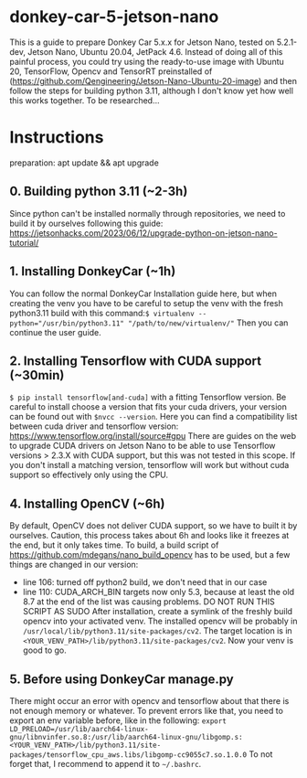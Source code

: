 # donkey-car-5-jetson-nano
This is a guide to prepare Donkey Car 5.x.x for Jetson Nano, tested on 5.2.1-dev, Jetson Nano, Ubuntu 20.04, JetPack 4.6.
Instead of doing all of this painful process, you could try using the ready-to-use image with Ubuntu 20, TensorFlow, Opencv and TensorRT preinstalled of (https://github.com/Qengineering/Jetson-Nano-Ubuntu-20-image) and then follow the steps for building python 3.11, although I don't know yet how well this works together. To be researched...
# Instructions
preparation: apt update && apt upgrade
## 0. Building python 3.11 (~2-3h)
Since python can't be installed normally through repositories, we need to build it by ourselves following this guide: https://jetsonhacks.com/2023/06/12/upgrade-python-on-jetson-nano-tutorial/

## 1. Installing DonkeyCar (~1h)
You can follow the normal DonkeyCar Installation guide here,
but when creating the venv you have to be careful to setup the venv with the fresh python3.11 build with this command:`$ virtualenv --python="/usr/bin/python3.11" "/path/to/new/virtualenv/"`
Then you can continue the user guide.

## 2. Installing Tensorflow with CUDA support (~30min)
`$ pip install tensorflow[and-cuda]` with a fitting Tensorflow version. Be careful to install choose a version that fits your cuda drivers, your version can be found out with `$nvcc --version`. Here you can find a compatibility list between cuda driver and tensorflow version: https://www.tensorflow.org/install/source#gpu
There are guides on the web to upgrade CUDA drivers on Jetson Nano to be able to use Tensorflow versions > 2.3.X with CUDA support, but this was not tested in this scope.
If you don't install a matching version, tensorflow will work but without cuda support so effectively only using the CPU.

## 4. Installing OpenCV (~6h)
By default, OpenCV does not deliver CUDA support, so we have to built it by ourselves. Caution, this process takes about 6h and looks like it freezes at the end, but it only takes time.
To build, a build script of https://github.com/mdegans/nano_build_opencv has to be used, but a few things are changed in our version:
- line 106: turned off python2 build, we don't need that in our case
- line 110: CUDA_ARCH_BIN targets now only 5.3, because at least the old 8.7 at the end of the list was causing problems.
DO NOT RUN THIS SCRIPT AS SUDO
After installation, create a symlink of the freshly build opencv into your activated venv. The installed opencv will be probably in `/usr/local/lib/python3.11/site-packages/cv2`. The target location is in `<YOUR_VENV_PATH>/lib/python3.11/site-packages/cv2`.
Now your venv is good to go.

## 5. Before using DonkeyCar manage.py
There might occur an error with opencv and tensorflow about that there is not enough memory or whatever.
To prevent errors like that, you need to export an env variable before, like in the following:
`export LD_PRELOAD=/usr/lib/aarch64-linux-gnu/libnvinfer.so.8:/usr/lib/aarch64-linux-gnu/libgomp.s:<YOUR_VENV_PATH>/lib/python3.11/site-packages/tensorflow_cpu_aws.libs/libgomp-cc9055c7.so.1.0.0`
To not forget that, I recommend to append it to `~/.bashrc`.

